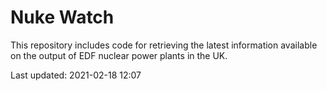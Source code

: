 # Nuke Watch

This repository includes code for retrieving the latest information available on the output of EDF nuclear power plants in the UK.

Last updated: 2021-02-18 12:07